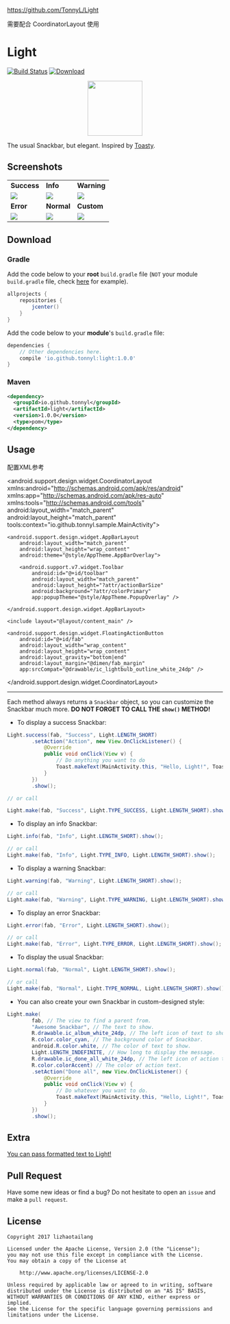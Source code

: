 
https://github.com/TonnyL/Light

需要配合 CoordinatorLayout 使用

# Light
[![Build Status](https://travis-ci.org/TonnyL/Light.svg?branch=master)](https://travis-ci.org/TonnyL/Light)
[ ![Download](https://api.bintray.com/packages/tonnyl/maven/light/images/download.svg) ](https://bintray.com/tonnyl/maven/light/_latestVersion)

<div align="center">
	<img src="./images/ic_launcher.png" width="128">
</div>

The usual Snackbar, but elegant. Inspired by [Toasty](https://github.com/GrenderG/Toasty).

## Screenshots

<table>
	<tr>
		<td> <strong>Success</strong> </td>
		<td> <strong>Info</strong> </td>
		<td> <strong>Warning</strong> </td>
	</tr>
	<tr>
		<td> <img src="./images/success.png" /> </td>
		<td> <img src="./images/info.png" /> </td>
		<td> <img src="./images/warning.png" /> </td>
	</tr>
	<tr>
		<td> <strong>Error</strong> </td>
		<td> <strong>Normal</strong> </td>
		<td> <strong>Custom</strong> </td>
	</tr>
	<tr>
		<td> <img src="./images/error.png" /> </td>
		<td> <img src="./images/normal.png" /> </td>
		<td> <img src="./images/custom.png" /> </td>
	</tr>
</table>

## Download

### Gradle

Add the code below to your **root** `build.gradle` file (`NOT` your module `build.gradle` file, check [here](./build.gradle/#L15-L19) for example).

```groovy
allprojects {
    repositories {
        jcenter()
    }
}
```

Add the code below to your **module**'s `build.gradle` file:

```groovy
dependencies {
	// Other dependencies here.
	compile 'io.github.tonnyl:light:1.0.0'
}
```

### Maven

```xml
<dependency>
  <groupId>io.github.tonnyl</groupId>
  <artifactId>light</artifactId>
  <version>1.0.0</version>
  <type>pom</type>
</dependency>
```

## Usage

配置XML参考

<?xml version="1.0" encoding="utf-8"?>

<android.support.design.widget.CoordinatorLayout xmlns:android="http://schemas.android.com/apk/res/android"
    xmlns:app="http://schemas.android.com/apk/res-auto"
    xmlns:tools="http://schemas.android.com/tools"
    android:layout_width="match_parent"
    android:layout_height="match_parent"
    tools:context="io.github.tonnyl.sample.MainActivity">

    <android.support.design.widget.AppBarLayout
        android:layout_width="match_parent"
        android:layout_height="wrap_content"
        android:theme="@style/AppTheme.AppBarOverlay">

        <android.support.v7.widget.Toolbar
            android:id="@+id/toolbar"
            android:layout_width="match_parent"
            android:layout_height="?attr/actionBarSize"
            android:background="?attr/colorPrimary"
            app:popupTheme="@style/AppTheme.PopupOverlay" />

    </android.support.design.widget.AppBarLayout>

    <include layout="@layout/content_main" />

    <android.support.design.widget.FloatingActionButton
        android:id="@+id/fab"
        android:layout_width="wrap_content"
        android:layout_height="wrap_content"
        android:layout_gravity="bottom|end"
        android:layout_margin="@dimen/fab_margin"
        app:srcCompat="@drawable/ic_lightbulb_outline_white_24dp" />

</android.support.design.widget.CoordinatorLayout>



______________________


Each method always returns a `Snackbar` object, so you can customize the Snackbar much more. **DO NOT FORGET TO CALL THE `show()` METHOD!**

+ To display a success Snackbar:

```Java
Light.success(fab, "Success", Light.LENGTH_SHORT)
        .setAction("Action", new View.OnClickListener() {
            @Override
            public void onClick(View v) {
                // Do anything you want to do
                Toast.makeText(MainActivity.this, "Hello, Light!", Toast.LENGTH_SHORT).show();
            }
        })
        .show();

// or call

Light.make(fab, "Success", Light.TYPE_SUCCESS, Light.LENGTH_SHORT).show();
```

+ To display an info Snackbar:

```Java
Light.info(fab, "Info", Light.LENGTH_SHORT).show();

// or call
Light.make(fab, "Info", Light.TYPE_INFO, Light.LENGTH_SHORT).show();
```

+ To display a warning Snackbar:

```Java
Light.warning(fab, "Warning", Light.LENGTH_SHORT).show();

// or call
Light.make(fab, "Warning", Light.TYPE_WARNING, Light.LENGTH_SHORT).show();
```

+ To display an error Snackbar:

```java
Light.error(fab, "Error", Light.LENGTH_SHORT).show();

// or call
Light.make(fab, "Error", Light.TYPE_ERROR, Light.LENGTH_SHORT).show();
```

+ To display the usual Snackbar:

```Java
Light.normal(fab, "Normal", Light.LENGTH_SHORT).show();

// or call
Light.make(fab, "Normal", Light.TYPE_NORMAL, Light.LENGTH_SHORT).show();
```

+ You can also create your own Snackbar in custom-designed style:

```Java
Light.make(
        fab, // The view to find a parent from.
        "Awesome Snackbar", // The text to show.
        R.drawable.ic_album_white_24dp, // The left icon of text to show.
        R.color.color_cyan, // The background color of Snackbar.
        android.R.color.white, // The color of text to show.
        Light.LENGTH_INDEFINITE, // How long to display the message.
        R.drawable.ic_done_all_white_24dp, // The left icon of action text.
        R.color.colorAccent) // The color of action text.
        .setAction("Done all", new View.OnClickListener() {
            @Override
            public void onClick(View v) {
                // Do whatever you want to do.
                Toast.makeText(MainActivity.this, "Hello, Light!", Toast.LENGTH_SHORT).show();
            }
        })
        .show();
```

## Extra

[You can pass formatted text to Light!](./app/src/main/java/io/github/tonnyl/sample/MainActivity.java/#L84-L91)

## Pull Request

Have some new ideas or find a bug? Do not hesitate to open an `issue` and make a `pull request`.

## License

```
Copyright 2017 lizhaotailang

Licensed under the Apache License, Version 2.0 (the "License");
you may not use this file except in compliance with the License.
You may obtain a copy of the License at

    http://www.apache.org/licenses/LICENSE-2.0

Unless required by applicable law or agreed to in writing, software
distributed under the License is distributed on an "AS IS" BASIS,
WITHOUT WARRANTIES OR CONDITIONS OF ANY KIND, either express or implied.
See the License for the specific language governing permissions and
limitations under the License.
```
